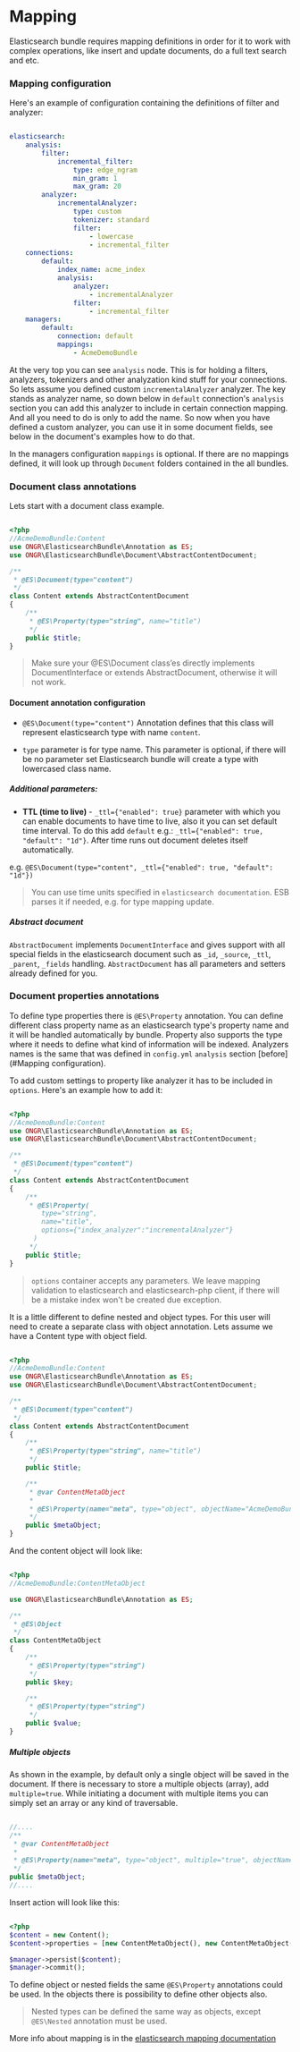 # Mapping

Elasticsearch bundle requires mapping definitions in order for it to work with complex operations, like insert and update documents, do a full text search and etc.

### Mapping configuration

Here's an example of configuration containing the definitions of filter and analyzer:

```yaml

elasticsearch:
    analysis:
        filter:
            incremental_filter:
                type: edge_ngram
                min_gram: 1
                max_gram: 20
        analyzer:
            incrementalAnalyzer:
                type: custom
                tokenizer: standard
                filter:
                    - lowercase
                    - incremental_filter
    connections:
        default:
            index_name: acme_index
            analysis:
                analyzer:
                    - incrementalAnalyzer
                filter:
                    - incremental_filter
    managers:
        default:
            connection: default
            mappings:
                - AcmeDemoBundle

```

At the very top you can see `analysis` node. This is for holding a filters, analyzers, tokenizers and other analyzation kind stuff for your connections. So lets assume you defined custom `incrementalAnalyzer` analyzer. The key stands as analyzer name, so down below in `default` connection's `analysis` section you can add this analyzer to include in certain connection mapping. And all you need to do is only to add the name. So now when you have defined a custom analyzer, you can use it in some document fields, see below in the document's examples how to do that.

In the managers configuration `mappings` is optional. If there are no mappings defined, it will look up through `Document` folders contained in the all bundles.


### Document class annotations

Lets start with a document class example.
```php

<?php
//AcmeDemoBundle:Content
use ONGR\ElasticsearchBundle\Annotation as ES;
use ONGR\ElasticsearchBundle\Document\AbstractContentDocument;

/**
 * @ES\Document(type="content")
 */
class Content extends AbstractContentDocument
{
    /**
     * @ES\Property(type="string", name="title")
     */
    public $title;
}

```

> Make sure your @ES\\Document class’es directly implements DocumentInterface or extends AbstractDocument, otherwise it will not work.


#### Document annotation configuration

- `@ES\Document(type="content")` Annotation defines that this class will represent elasticsearch type with name `content`.

- `type` parameter is for type name. This parameter is optional, if there will be no parameter set Elasticsearch bundle will create a type with lowercased class name.

##### Additional parameters:

-  **TTL (time to live)** - `_ttl={"enabled": true}` parameter with which you can enable documents to have time to live, also it you can set default time interval. To do this add `default` e.g.: `_ttl={"enabled": true, "default": "1d"}`. After time runs out document deletes itself automatically.

e.g. `@ES\Document(type="content", _ttl={"enabled": true, "default": "1d"})`

> You can use time units specified in `elasticsearch documentation`. ESB parses it if needed, e.g. for type mapping update.

##### Abstract document
``AbstractDocument`` implements ``DocumentInterface`` and gives support with all special fields in the elasticsearch document such as `_id`, `_source`, `_ttl`, `_parent`, `_fields` handling. `AbstractDocument` has all parameters and setters already defined for you.


### Document properties annotations

To define type properties there is `@ES\Property` annotation. You can define different class property name as an elasticsearch type's property name and it will be handled automatically by bundle. Property also supports the type where it needs to define what kind of information will be indexed. Analyzers names is the same that was defined in `config.yml` `analysis` section [before](#Mapping configuration).

To add custom settings to property like analyzer it has to be included in `options`. Here's an example how to add it:

```php

<?php
//AcmeDemoBundle:Content
use ONGR\ElasticsearchBundle\Annotation as ES;
use ONGR\ElasticsearchBundle\Document\AbstractContentDocument;

/**
 * @ES\Document(type="content")
 */
class Content extends AbstractContentDocument
{
    /**
     * @ES\Property(
        type="string",
        name="title",
        options={"index_analyzer":"incrementalAnalyzer"}
      )
     */
    public $title;
}

```

> `options` container accepts any parameters. We leave mapping validation to elasticsearch and elasticsearch-php client, if there will be a mistake index won't be created due exception.


It is a little different to define nested and object types. For this user will need to create a separate class with object annotation. Lets assume we have a Content type with object field.

```php

<?php
//AcmeDemoBundle:Content
use ONGR\ElasticsearchBundle\Annotation as ES;
use ONGR\ElasticsearchBundle\Document\AbstractContentDocument;

/**
 * @ES\Document(type="content")
 */
class Content extends AbstractContentDocument
{
    /**
     * @ES\Property(type="string", name="title")
     */
    public $title;

    /**
     * @var ContentMetaObject
     *
     * @ES\Property(name="meta", type="object", objectName="AcmeDemoBundle:ContentMetaObject")
     */
    public $metaObject;
}

```

And the content object will look like:

```php

<?php
//AcmeDemoBundle:ContentMetaObject

use ONGR\ElasticsearchBundle\Annotation as ES;

/**
 * @ES\Object
 */
class ContentMetaObject
{
    /**
     * @ES\Property(type="string")
     */
    public $key;

    /**
     * @ES\Property(type="string")
     */
    public $value;
}

```

##### Multiple objects
As shown in the example, by default only a single object will be saved in the document. If there is necessary to store a multiple objects (array), add `multiple=true`. While initiating a document with multiple items you can simply set an array or any kind of traversable.

```php

//....
/**
 * @var ContentMetaObject
 *
 * @ES\Property(name="meta", type="object", multiple="true", objectName="AcmeDemoBundle:ContentMetaObject")
 */
public $metaObject;
//....

```

Insert action will look like this:
```php

<?php
$content = new Content();
$content->properties = [new ContentMetaObject(), new ContentMetaObject()];

$manager->persist($content);
$manager->commit();

```
To define object or nested fields the same `@ES\Property` annotations could be used. In the objects there is possibility to define other objects also.

> Nested types can be defined the same way as objects, except ``@ES\Nested`` annotation must be used.

More info about mapping is in the [elasticsearch mapping documentation](https://www.elastic.co/guide/en/elasticsearch/reference/current/mapping.html)
